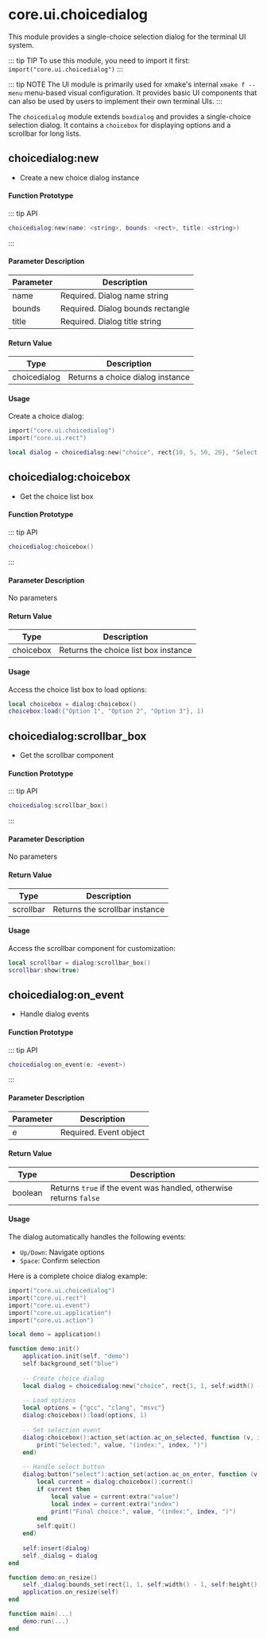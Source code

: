 # core.ui.choicedialog

This module provides a single-choice selection dialog for the terminal UI system.

::: tip TIP
To use this module, you need to import it first: `import("core.ui.choicedialog")`
:::

::: tip NOTE
The UI module is primarily used for xmake's internal `xmake f --menu` menu-based visual configuration. It provides basic UI components that can also be used by users to implement their own terminal UIs.
:::

The `choicedialog` module extends `boxdialog` and provides a single-choice selection dialog. It contains a `choicebox` for displaying options and a scrollbar for long lists.

## choicedialog:new

- Create a new choice dialog instance

#### Function Prototype

::: tip API
```lua
choicedialog:new(name: <string>, bounds: <rect>, title: <string>)
```
:::

#### Parameter Description

| Parameter | Description |
|-----------|-------------|
| name | Required. Dialog name string |
| bounds | Required. Dialog bounds rectangle |
| title | Required. Dialog title string |

#### Return Value

| Type | Description |
|------|-------------|
| choicedialog | Returns a choice dialog instance |

#### Usage

Create a choice dialog:

```lua
import("core.ui.choicedialog")
import("core.ui.rect")

local dialog = choicedialog:new("choice", rect{10, 5, 50, 20}, "Select Option")
```

## choicedialog:choicebox

- Get the choice list box

#### Function Prototype

::: tip API
```lua
choicedialog:choicebox()
```
:::

#### Parameter Description

No parameters

#### Return Value

| Type | Description |
|------|-------------|
| choicebox | Returns the choice list box instance |

#### Usage

Access the choice list box to load options:

```lua
local choicebox = dialog:choicebox()
choicebox:load({"Option 1", "Option 2", "Option 3"}, 1)
```

## choicedialog:scrollbar_box

- Get the scrollbar component

#### Function Prototype

::: tip API
```lua
choicedialog:scrollbar_box()
```
:::

#### Parameter Description

No parameters

#### Return Value

| Type | Description |
|------|-------------|
| scrollbar | Returns the scrollbar instance |

#### Usage

Access the scrollbar component for customization:

```lua
local scrollbar = dialog:scrollbar_box()
scrollbar:show(true)
```

## choicedialog:on_event

- Handle dialog events

#### Function Prototype

::: tip API
```lua
choicedialog:on_event(e: <event>)
```
:::

#### Parameter Description

| Parameter | Description |
|-----------|-------------|
| e | Required. Event object |

#### Return Value

| Type | Description |
|------|-------------|
| boolean | Returns `true` if the event was handled, otherwise returns `false` |

#### Usage

The dialog automatically handles the following events:
- `Up/Down`: Navigate options
- `Space`: Confirm selection

Here is a complete choice dialog example:

```lua
import("core.ui.choicedialog")
import("core.ui.rect")
import("core.ui.event")
import("core.ui.application")
import("core.ui.action")

local demo = application()

function demo:init()
    application.init(self, "demo")
    self:background_set("blue")
    
    -- Create choice dialog
    local dialog = choicedialog:new("choice", rect{1, 1, self:width() - 1, self:height() - 1}, "Select Compiler")
    
    -- Load options
    local options = {"gcc", "clang", "msvc"}
    dialog:choicebox():load(options, 1)
    
    -- Set selection event
    dialog:choicebox():action_set(action.ac_on_selected, function (v, index, value)
        print("Selected:", value, "(index:", index, ")")
    end)
    
    -- Handle select button
    dialog:button("select"):action_set(action.ac_on_enter, function (v, e)
        local current = dialog:choicebox():current()
        if current then
            local value = current:extra("value")
            local index = current:extra("index")
            print("Final choice:", value, "(index:", index, ")")
        end
        self:quit()
    end)
    
    self:insert(dialog)
    self._dialog = dialog
end

function demo:on_resize()
    self._dialog:bounds_set(rect{1, 1, self:width() - 1, self:height() - 1})
    application.on_resize(self)
end

function main(...)
    demo:run(...)
end
```

